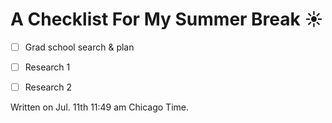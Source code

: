 # A Checklist For My Summer Break ☀️
  - [ ] Grad school search & plan
  - [ ] Research 1
  - [ ] Research 2


Written on Jul. 11th 11:49 am Chicago Time. 
